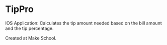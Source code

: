 # TipPro

IOS Application: Calculates the tip amount needed based on the bill amount and the tip percentage.

Created at Make School.
